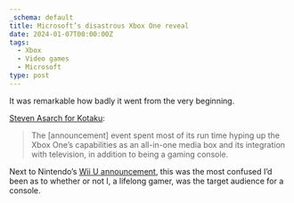 ```yaml
---
_schema: default
title: Microsoft’s disastrous Xbox One reveal
date: 2024-01-07T00:00:00Z
tags:
  - Xbox
  - Video games
  - Microsoft
type: post
---
```

It was remarkable how badly it went from the very beginning.

[Steven Asarch for Kotaku](https://kotaku.com/xbox-one-microsoft-10th-anniversary-1851102984):

> The \[announcement\] event spent most of its run time hyping up the Xbox One’s capabilities as an all-in-one media box and its integration with television, in addition to being a gaming console.

Next to Nintendo’s [Wii U announcement](https://youtu.be/4e3qaPg_keg?si=Qqgocg35QydJvgLK), this was the most confused I’d been as to whether or not I, a lifelong gamer, was the target audience for a console.